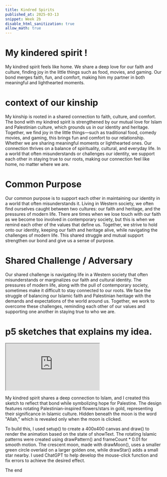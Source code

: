 ```yaml
---
title: Kindred Spirits
published_at: 2025-03-13
snippet: Week 2b
disable_html_sanitization: true
allow_math: true
---
```


# My kindered spirit !

My kindred spirit feels like home. We share a deep love for our faith and culture, finding joy in the little things such as food, movies, and gaming. Our bond merges faith, fun, and comfort, making him my partner in both meaningful and lighthearted moments.

# context of our kinship

My kinship is rooted in a shared connection to faith, culture, and comfort. The bond with my kindred spirit is strengthened by our mutual love for Islam and Palestinian culture, which grounds us in our identity and heritage. Together, we find joy in the little things—such as traditional food, comedy movies, and gaming, this brings fun and comfort to our relationship. Whether we are sharing meaningful moments or lighthearted ones. Our connection thrives on a balance of spirituality, cultural, and everyday life. In a world that often misunderstands or challenges our identity, we support each other in staying true to our roots, making our connection feel like home, no matter where we are.

# Common Purpose

Our common purpose is to support each other in maintaining our identity in a world that often misunderstands it. Living in Western society, we often find ourselves caught between two cultures: our faith and heritage, and the pressures of modern life. There are times when we lose touch with our faith as we become too involved in contemporary society, but this is when we remind each other of the values that define us. Together, we strive to hold onto our identity, keeping our faith and heritage alive, while navigating the challenges of modern life. This shared struggle and mutual support strengthen our bond and give us a sense of purpose.

# Shared Challenge / Adversary

Our shared challenge is navigating life in a Western society that often misunderstands or marginalizes our faith and cultural identity. The pressures of modern life, along with the pull of contemporary society, sometimes make it difficult to stay connected to our roots. We face the struggle of balancing our Islamic faith and Palestinian heritage with the demands and expectations of the world around us. Together, we work to overcome these challenges, reminding each other of our values and supporting one another in staying true to who we are.

# p5 sketches that explains my idea.

<iframe id="sketch" src="https://editor.p5js.org/Ranianazz/full/prC5bfPz1"></iframe>

<script type="module">

    const iframe  = document.getElementById ("sketch")
    iframe.width  = iframe.parentNode.scrollWidth
    iframe.height = iframe.width * 9 / 16 + 42

</script>

My kindred spirit shares a deep connection to Islam, and I created this sketch to reflect that bond while symbolizing hope for Palestine. The design features rotating Palestinian-inspired flowers/stars in gold, representing their significance in Islamic culture. Hidden beneath the moon is the word "Allah," which is revealed only when the moon is clicked.

To build this, I used setup() to create a 400x400 canvas and draw() to render the animation based on the state of showText. The rotating Islamic patterns were created using drawPattern() and frameCount \* 0.01 for smooth motion. The crescent moon, made with drawMoon(), uses a smaller green circle overlaid on a larger golden one, while drawStar() adds a small star nearby. I used ChatGPT to help develop the mouse-click function and fix errors to achieve the desired effect.

The end

<div style="height: 100px;"></div>
